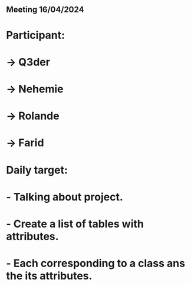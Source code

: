 ## Meeting 16/04/2024

# Participant:
#		-> Q3der
#		-> Nehemie
#		-> Rolande
#		-> Farid
#
# Daily target:
#
# - Talking about project.
# - Create a list of tables with attributes.
# - Each corresponding to a class ans the its attributes.
